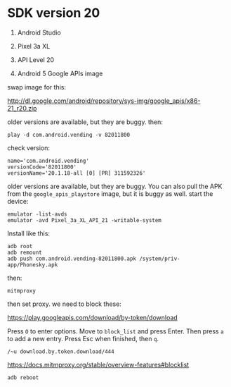 # SDK version 20

1. Android Studio
2. Pixel 3a XL
3. API Level 20

4. Android 5 Google APIs image

swap image for this:

<http://dl.google.com/android/repository/sys-img/google_apis/x86-21_r20.zip>

older versions are available, but they are buggy. then:

~~~
play -d com.android.vending -v 82011800
~~~

check version:

~~~
name='com.android.vending'
versionCode='82011800'
versionName='20.1.18-all [0] [PR] 311592326'
~~~

older versions are available, but they are buggy. You can also pull the APK from
the `google_apis_playstore` image, but it is buggy as well. start the device:

~~~
emulator -list-avds
emulator -avd Pixel_3a_XL_API_21 -writable-system
~~~

Install like this:

~~~
adb root
adb remount
adb push com.android.vending-82011800.apk /system/priv-app/Phonesky.apk
~~~

then:

~~~
mitmproxy
~~~

then set proxy. we need to block these:

https://play.googleapis.com/download/by-token/download

Press `O` to enter options. Move to `block_list` and press Enter. Then press
`a` to add a new entry. Press Esc when finished, then `q`.

~~~
/~u download.by.token.download/444
~~~

https://docs.mitmproxy.org/stable/overview-features#blocklist

~~~
adb reboot
~~~
